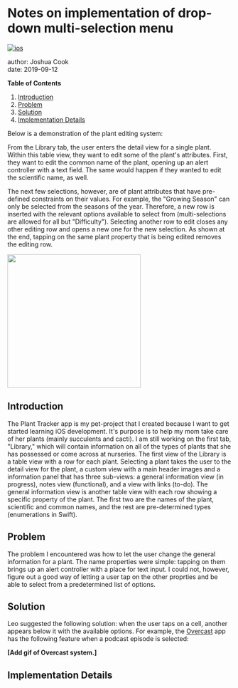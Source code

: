 # Notes on implementation of drop-down multi-selection menu

[![ios](https://img.shields.io/badge/iOS-Plant_Tracker-999999.svg?style=flat&logo=apple)](https://github.com/jhrcook/PlantTracker)  

author: Joshua Cook  
date: 2019-09-12

**Table of Contents**

  1. [Introduction](#Introduction)
  2. [Problem](#Problem)
  3. [Solution](#Solution)
  4. [Implementation Details](#Implementation-Details)

Below is a demonstration of the plant editing system:

From the Library tab, the user enters the detail view for a single plant.
Within this table view, they want to edit some of the plant's attributes.
First, they want to edit the common name of the plant, opening up an alert controller with a text field.
The same would happen if they wanted to edit the scientific name, as well.

The next few selections, however, are of plant attributes that have pre-defined constraints on their values.
For example, the "Growing Season" can only be selected from the seasons of the year. 
Therefore, a new row is inserted with the relevant options available to select from (multi-selections are allowed for all but "Difficulty").
Selecting another row to edit closes any other editing row and opens a new one for the new selection.
As shown at the end, tapping on the same plant property that is being edited removes the editing row.

<img src="progress_screenshots/plantLevelEditingDemo.gif" width = "300" />

## Introduction

The Plant Tracker app is my pet-project that I created because I want to get started learning iOS development.
It's purpose is to help my mom take care of her plants (mainly succulents and cacti).
I am still working on the first tab, "Library," which will contain information on all of the types of plants that she has possessed or come across at nurseries.
The first view of the Library is a table view with a row for each plant.
Selecting a plant takes the user to the detail view for the plant, a custom view with a main header images and a information panel that has three sub-views: a general information view (in progress), notes view (functional), and a view with links (to-do).
The general information view is another table view with each row showing a specific property of the plant.
The first two are the names of the plant, scientific and common names, and the rest are pre-determined types (enumerations in Swift).


## Problem

The problem I encountered was how to let the user change the general information for a plant.
The name properties were simple: tapping on them brings up an alert controller with a place for text input.
I could not, however, figure out a good way of letting a user tap on the other proprties and be able to select from a predetermined list of options.


## Solution

Leo suggested the following solution: when the user taps on a cell, another appears below it with the available options.
For example, the [Overcast]() app has the following feature when a podcast episode is selected:

**[Add gif of Overcast system.]**


## Implementation Details


